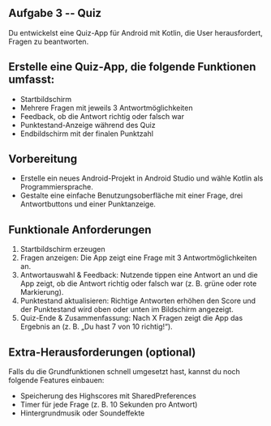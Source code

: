 ## Aufgabe 3 -- Quiz

Du entwickelst eine Quiz-App für Android mit Kotlin, die User herausfordert, Fragen zu beantworten.

## Erstelle eine Quiz-App, die folgende Funktionen umfasst:

- Startbildschirm
- Mehrere Fragen mit jeweils 3 Antwortmöglichkeiten
- Feedback, ob die Antwort richtig oder falsch war
- Punktestand-Anzeige während des Quiz
- Endbildschirm mit der finalen Punktzahl

## Vorbereitung

- Erstelle ein neues Android-Projekt in Android Studio und wähle Kotlin als Programmiersprache.
- Gestalte eine einfache Benutzungsoberfläche mit einer Frage, drei Antwortbuttons und einer Punktanzeige.


## Funktionale Anforderungen

1. Startbildschirm erzeugen
2. Fragen anzeigen: Die App zeigt eine Frage mit 3 Antwortmöglichkeiten an.
3. Antwortauswahl & Feedback: Nutzende tippen eine Antwort an und die App zeigt, ob die Antwort richtig oder falsch war (z. B. grüne oder rote Markierung).
4. Punktestand aktualisieren: Richtige Antworten erhöhen den Score und der Punktestand wird oben oder unten im Bildschirm angezeigt.
5. Quiz-Ende & Zusammenfassung: Nach X Fragen zeigt die App das Ergebnis an (z. B. „Du hast 7 von 10 richtig!“).


## Extra-Herausforderungen (optional)

Falls du die Grundfunktionen schnell umgesetzt hast, kannst du noch folgende Features einbauen:

- Speicherung des Highscores mit SharedPreferences
- Timer für jede Frage (z. B. 10 Sekunden pro Antwort)
- Hintergrundmusik oder Soundeffekte